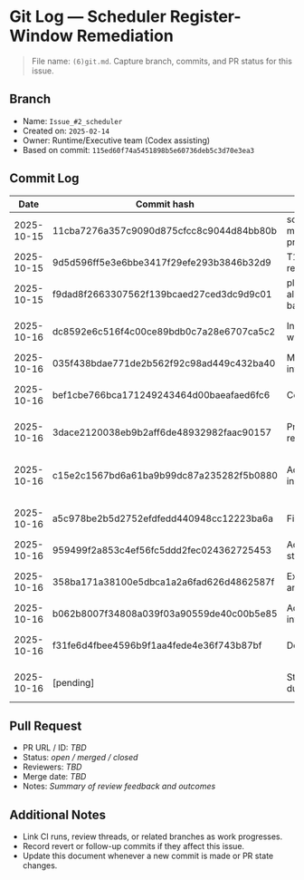 # Git Log — Scheduler Register-Window Remediation

> File name: `(6)git.md`. Capture branch, commits, and PR status for this issue.

## Branch
- Name: `Issue_#2_scheduler`
- Created on: `2025-02-14`
- Owner: Runtime/Executive team (Codex assisting)
- Based on commit: `115ed60f74a5451898b5e60736deb5c3d70e3ea3`

## Commit Log
| Date | Commit hash | Message | Author | Notes |
| --- | --- | --- | --- | --- |
| 2025-10-15 | 11cba7276a357c9090d875cfcc8c9044d84bb80b | scheduler: scaffold task memory allocators and log progress. | Hans Einar | Introduced allocator scaffolding and updated issue docs (T1 design).
| 2025-10-15 | 9d5d596ff5e3e6bbe3417f29efe293b3846b32d9 | T1 checkboxes for register/stack allocation | Hans Einar | Filled in git log, adjusted playbook, and refined allocator scaffolding.
| 2025-10-15 | f9dad8f2663307562f139bcaed27ced3dc9d9c01 | platforms/python/host_vm.py allocates per-task register banks and stack slices... | Hans Einar | Completed T1 work, verified snapshot/restore & two-task smoke test, moved playbook to T2.
| 2025-10-16 | dc8592e6c516f4c00ce89bdb0c7a28e6707ca5c2 | Introduced RegisterFile wrapper for MiniVM | Hans Einar | MiniVM now accesses register windows via memory; context save/restore updated.
| 2025-10-16 | 035f438bdae771de2b562f92c98ad449c432ba40 | MiniVM register window integration tests | Hans Einar | Ran targeted unit tests and marked T2 complete in the playbook.
| 2025-10-16 | bef1cbe766bca171249243464d00baeafaed6fc6 | Completed T2 test coverage | Hans Einar | Recorded unit tests and updated playbook; ready to start scheduler contract work (T3).
| 2025-10-16 | 3dace2120038eb9b2aff6de48932982faac90157 | Progressed T3 allocator reuse | Hans Einar | `_store_active_state` now reuses task memory allocations; task metadata stays in sync.
| 2025-10-16 | c15e2c1567bd6a61ba9b99dc87a235282f5b0880 | Added scheduler instrumentation | Hans Einar | Controller now tracks step/rotate/block/wake events and exposes stats/trace (CLI exposure pending).
| 2025-10-16 | a5c978be2b5d2752efdfedd440948cc12223ba6a | Finished T3 scheduler work | Hans Einar | CLI `sched` command reports scheduler counters/trace; tests rerun successfully.
| 2025-10-16 | 959499f2a853c4ef56fc5ddd2fec024362725453 | Added register isolation & stack guard tests | Hans Einar | New unit tests cover register window isolation and stack overflow handling.
| 2025-10-16 | 358ba171a38100e5dbca1a2a6fad626d4862587f | Extended sched CLI tests and playbook | Hans Einar | Added sched payload/pretty-print coverage; documented test runs in T4 plan.
| 2025-10-16 | b062b8007f34808a039f03a90559de40c00b5e85 | Added scheduler stats integration test | Hans Einar | `python/tests/test_scheduler_stats.py` verifies counters/trace exposure.
| 2025-10-16 | f31fe6d4fbee4596b9f1aa4fede4e36f743b87bf | Documentation/help updates | Hans Einar | Spec now documents scheduler instrumentation; CLI help covers `sched stats`; captured evidence logged.
| 2025-10-16 | [pending] | Stack allocator fix & JSON dump option | Hans Einar | Stack overflow resolved; `asm.py --dump-json` now writes disassembly JSON alongside `.hxe`.

## Pull Request
- PR URL / ID: _TBD_
- Status: _open / merged / closed_
- Reviewers: _TBD_
- Merge date: _TBD_
- Notes: _Summary of review feedback and outcomes_

## Additional Notes
- Link CI runs, review threads, or related branches as work progresses.
- Record revert or follow-up commits if they affect this issue.
- Update this document whenever a new commit is made or PR state changes.
